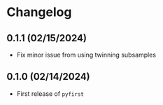 # Changelog

## 0.1.1 (02/15/2024)

- Fix minor issue from using twinning subsamples

## 0.1.0 (02/14/2024)

- First release of `pyfirst`
